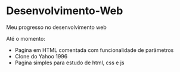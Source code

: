 # Desenvolvimento-Web
Meu progresso no desenvolvimento web

Até o momento:
- Pagina em HTML comentada com funcionalidade de parâmetros
- Clone do Yahoo 1996
- Pagina simples para estudo de html, css e js
